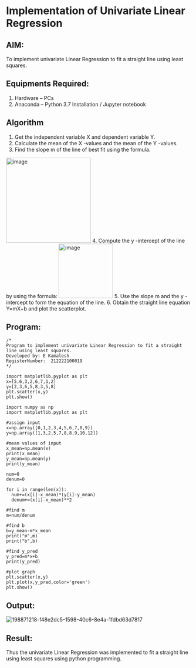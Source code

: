 # Implementation of Univariate Linear Regression
## AIM:
To implement univariate Linear Regression to fit a straight line using least squares.

## Equipments Required:
1. Hardware – PCs
2. Anaconda – Python 3.7 Installation / Jupyter notebook

## Algorithm
1. Get the independent variable X and dependent variable Y.
2. Calculate the mean of the X -values and the mean of the Y -values.
3. Find the slope m of the line of best fit using the formula. 
<img width="231" alt="image" src="https://user-images.githubusercontent.com/93026020/192078527-b3b5ee3e-992f-46c4-865b-3b7ce4ac54ad.png">
4. Compute the y -intercept of the line by using the formula:
<img width="148" alt="image" src="https://user-images.githubusercontent.com/93026020/192078545-79d70b90-7e9d-4b85-9f8b-9d7548a4c5a4.png">
5. Use the slope m and the y -intercept to form the equation of the line.
6. Obtain the straight line equation Y=mX+b and plot the scatterplot.

## Program:
```
/*
Program to implement univariate Linear Regression to fit a straight line using least squares.
Developed by: E Kamalesh
RegisterNumber:  212222100019
*/

import matplotlib.pyplot as plt
x=[5,6,3,2,6,7,1,2]
y=[2,3,6,5,8,3,5,8]
plt.scatter(x,y)
plt.show()

import numpy as np
import matplotlib.pyplot as plt

#assign input
x=np.array([0,1,2,3,4,5,6,7,8,9])
y=np.array([1,3,2,5,7,8,8,9,10,12])

#mean values of input
x_mean=np.mean(x)
print(x_mean)
y_mean=np.mean(y)
print(y_mean)

num=0
denum=0

for i in range(len(x)):
  num+=(x[i]-x_mean)*(y[i]-y_mean)
  denum+=(x[i]-x_mean)**2

#find m
m=num/denum

#find b
b=y_mean-m*x_mean
print("m",m)
print("b",b)

#find y_pred
y_pred=m*x+b
print(y_pred)

#plot graph
plt.scatter(x,y)
plt.plot(x,y_pred,color='green')
plt.show() 

```

## Output:

![198871218-f48e2dc5-1598-40c6-8e4a-1fdbd63d7817](https://github.com/kamalesh2509/Find-the-best-fit-line-using-Least-Squares-Method/assets/120444689/1d9ffaef-fb9c-4ff4-b14c-be5810e5afd2)


## Result:
Thus the univariate Linear Regression was implemented to fit a straight line using least squares using python programming.
